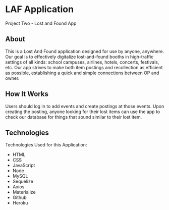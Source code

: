 # LAF Application
Project Two - Lost and Found App

<h2>About</h2>
This is a Lost And Found application designed for use by anyone, anywhere. Our goal is to effectively digitalize lost-and-found booths in high-traffic settings of all kinds: school campuses, airlines, hotels, concerts, festivals, etc. Our app strives to make both item postings and recollection as efficient as possible, establishing a quick and simple connections between OP and owner.

<h2>How It Works</h2>
Users should log in to add events and create postings at those events. Upon creating the posting, anyone looking for their lost items can use the app to check our database for things that sound similar to their lost item.

<h2>Technologies</h2>

Technologies Used for this Application:

* HTML
* CSS
* JavaScript
* Node
* MySQL
* Sequelize
* Axios
* Materialize
* Github
* Heroku
